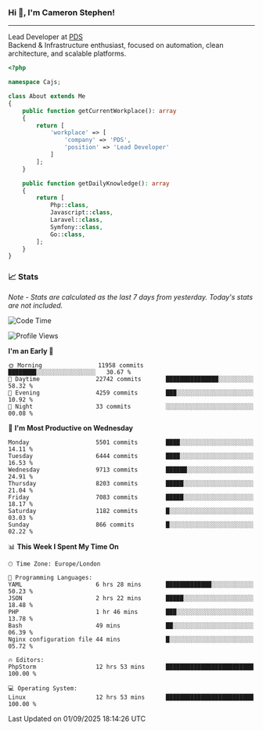 ### Hi 👋, I'm Cameron Stephen!

---

Lead Developer at [PDS](https://prindatasolutions.co.uk)  
Backend & Infrastructure enthusiast, focused on automation, clean architecture, and scalable platforms.


```php
<?php

namespace Cajs;

class About extends Me
{
    public function getCurrentWorkplace(): array
    {
        return [
            'workplace' => [
                'company' => 'PDS',
                'position' => 'Lead Developer'
            ]
        ];
    }

    public function getDailyKnowledge(): array
    {
        return [
            Php::class,
            Javascript::class,
            Laravel::class,
            Symfony::class,
            Go::class,
        ];
    }
}
```

### 📈 Stats
<p><em>Note - Stats are calculated as the last 7 days from yesterday. Today's stats are not included.</em></p>


<!--START_SECTION:waka-->
![Code Time](http://img.shields.io/badge/Code%20Time-4%2C672%20hrs%2014%20mins-blue)

![Profile Views](http://img.shields.io/badge/Profile%20Views-0-blue)

**I'm an Early 🐤** 

```text
🌞 Morning                11958 commits       ████████░░░░░░░░░░░░░░░░░   30.67 % 
🌆 Daytime                22742 commits       ███████████████░░░░░░░░░░   58.32 % 
🌃 Evening                4259 commits        ███░░░░░░░░░░░░░░░░░░░░░░   10.92 % 
🌙 Night                  33 commits          ░░░░░░░░░░░░░░░░░░░░░░░░░   00.08 % 
```
📅 **I'm Most Productive on Wednesday** 

```text
Monday                   5501 commits        ████░░░░░░░░░░░░░░░░░░░░░   14.11 % 
Tuesday                  6444 commits        ████░░░░░░░░░░░░░░░░░░░░░   16.53 % 
Wednesday                9713 commits        ██████░░░░░░░░░░░░░░░░░░░   24.91 % 
Thursday                 8203 commits        █████░░░░░░░░░░░░░░░░░░░░   21.04 % 
Friday                   7083 commits        █████░░░░░░░░░░░░░░░░░░░░   18.17 % 
Saturday                 1182 commits        █░░░░░░░░░░░░░░░░░░░░░░░░   03.03 % 
Sunday                   866 commits         █░░░░░░░░░░░░░░░░░░░░░░░░   02.22 % 
```


📊 **This Week I Spent My Time On** 

```text
🕑︎ Time Zone: Europe/London

💬 Programming Languages: 
YAML                     6 hrs 28 mins       █████████████░░░░░░░░░░░░   50.23 % 
JSON                     2 hrs 22 mins       █████░░░░░░░░░░░░░░░░░░░░   18.48 % 
PHP                      1 hr 46 mins        ███░░░░░░░░░░░░░░░░░░░░░░   13.78 % 
Bash                     49 mins             ██░░░░░░░░░░░░░░░░░░░░░░░   06.39 % 
Nginx configuration file 44 mins             █░░░░░░░░░░░░░░░░░░░░░░░░   05.72 % 

🔥 Editors: 
PhpStorm                 12 hrs 53 mins      █████████████████████████   100.00 % 

💻 Operating System: 
Linux                    12 hrs 53 mins      █████████████████████████   100.00 % 
```


 Last Updated on 01/09/2025 18:14:26 UTC
<!--END_SECTION:waka-->
